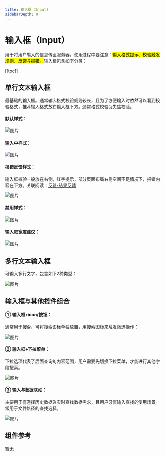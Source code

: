 ```yaml
---
title: 输入框（Input)
sidebarDepth: 0
---
```


# 输入框（Input）

用于将用户输入的信息传至服务器，使用过程中要注意：<mark>输入格式提示、校验触发规则、反馈与报错。</mark>输入框包含如下分类：

[[toc]]

## 单行文本输入框

最基础的输入框。通常输入格式校验规则较长，且为了方便输入时依然可以看到校验格式，推荐输入格式放在输入框下方。通常格式校验为失焦校验。

#### 默认样式：

![图片](http://baiduyun-guideline.bj.bcebos.com/console/widget/input/input-1@2x.png?process=none)

#### 输入中样式：

![图片](http://baiduyun-guideline.bj.bcebos.com/console/widget/input/input-2@2x.png?process=none)

#### 报错反馈样式：

输入框校验一般放在右侧，红字提示，部分页面布局右侧空间不足情况下，报错内容在下方。关联阅读：[反馈-结果反馈](/console/feedback/result_feedback.html)

![图片](http://baiduyun-guideline.bj.bcebos.com/console/widget/input/input-3@2x.png?process=none)

#### 禁用样式：

![图片](http://baiduyun-guideline.bj.bcebos.com/console/widget/input/input-4@2x.png?process=none)

#### 输入框宽度建议：

![图片](http://baiduyun-guideline.bj.bcebos.com/console/widget/input/input-5@2x.png?process=none)

## 多行文本输入框

可输入多行文字，包含如下2种类型：

![图片](http://baiduyun-guideline.bj.bcebos.com/console/widget/input/input-6@2x.png?process=none)

## 输入框与其他控件组合

#### ① 输入框+icon/按钮：

通常用于搜索，可将搜索图标单独放置，用搜索图标来触发筛选操作：

![图片](http://baiduyun-guideline.bj.bcebos.com/console/widget/input/input-7@2x.png?process=none)

#### ② 输入框+下拉菜单：

下拉选项代表了后面查询的内容范围，用户需要先切换下拉菜单，才能进行其他字段搜索。

![图片](http://baiduyun-guideline.bj.bcebos.com/console/widget/input/input-8@2x.png?process=none)

#### ③ 输入与数据联动：

主要用于有选择历史数据及实时查找数据需求，且用户习惯输入查找的使用场景。常用于文件路径的查找选择。

![图片](http://baiduyun-guideline.bj.bcebos.com/console/widget/input/input-9@2x.png)

## 组件参考

暂无
